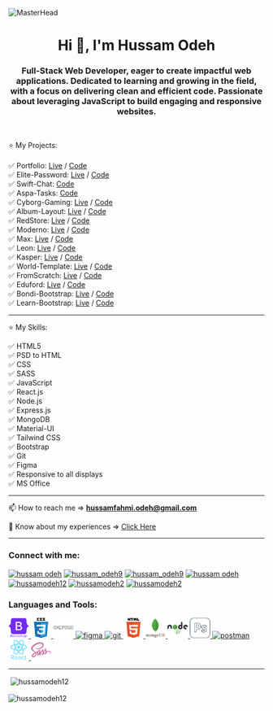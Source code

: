 ![MasterHead](https://developers.giphy.com/branch/master/static/api-c99e353f761d318322c853c03ebcf21b.gif)<h1 align="center">Hi 👋, I'm Hussam Odeh</h1>
<h3 align="center" color="white">Full-Stack Web Developer, eager to create impactful web applications. Dedicated to learning and growing in the field, with a focus on delivering clean and efficient code. Passionate about leveraging JavaScript to build engaging and responsive websites.
</h3> <br>

⭐ My Projects: <br> <br> ✅ Portfolio: [Live](https://portfolio-hussamodeh12.vercel.app/) / [Code](https://github.com/HussamOdeh12/Portfolio) <br> ✅ Elite-Password: [Live](https://hussamodeh12.github.io/Elite-Password/) / [Code](https://github.com/HussamOdeh12/Elite-Password) <br> ✅ Swift-Chat: [Code](https://github.com/HussamOdeh12/Swift-Chat) <br> ✅ Aspa-Tasks: [Code](https://github.com/HussamOdeh12/Aspa-Tasks) <br> ✅ Cyborg-Gaming: [Live](https://hussamodeh12.github.io/cyborg-gaming/) / [Code](https://github.com/HussamOdeh12/cyborg-gaming) <br> ✅ Album-Layout: [Live](https://hussamodeh12.github.io/album-layout/) / [Code](https://github.com/HussamOdeh12/album-layout) <br> ✅ RedStore: [Live](https://hussamodeh12.github.io/RedStore/) / [Code](https://github.com/HussamOdeh12/RedStore) <br> ✅ Moderno: [Live](https://hussamodeh12.github.io/Moderno/) / [Code](https://github.com/HussamOdeh12/Moderno) <br> ✅ Max: [Live](https://hussamodeh12.github.io/Max/) / [Code](https://github.com/HussamOdeh12/Max) <br> ✅ Leon: [Live](https://hussamodeh12.github.io/Leon_Template/) / [Code](https://github.com/HussamOdeh12/Leon_Template) <br> ✅ Kasper: [Live](https://hussamodeh12.github.io/Kasper_Template/) / [Code](https://github.com/HussamOdeh12/Kasper_Template) <br> ✅ World-Template: [Live](https://hussamodeh12.github.io/World_Template/) / [Code](https://github.com/HussamOdeh12/World_Template) <br> ✅ FromScratch: [Live](https://hussamodeh12.github.io/FromScratch/) / [Code](https://github.com/HussamOdeh12/FromScratch) <br> ✅ Eduford: [Live](https://hussamodeh12.github.io/Eduford/) / [Code](https://github.com/HussamOdeh12/Eduford) <br> ✅ Bondi-Bootstrap: [Live](https://hussamodeh12.github.io/Bootstrap5_Bondi/) / [Code](https://github.com/HussamOdeh12/Bootstrap5_Bondi) <br> ✅ Learn-Bootstrap: [Live](https://hussamodeh12.github.io/Learn_Bootstrap/) / [Code](https://github.com/HussamOdeh12/Learn_Bootstrap)

<hr>

⭐ My Skills: <br>

✅ HTML5 <br>
✅ PSD to HTML <br>
✅ CSS <br>
✅ SASS <br>
✅ JavaScript <br>
✅ React.js <br>
✅ Node.js <br>
✅ Express.js <br>
✅ MongoDB <br>
✅ Material-UI <br>
✅ Tailwind CSS <br>
✅ Bootstrap <br>
✅ Git <br>
✅ Figma <br>
✅ Responsive to all displays <br>
✅ MS Office <br>

<hr>

📫 How to reach me => **hussamfahmi.odeh@gmail.com**

📄 Know about my experiences => [Click Here](https://flowcv.com/resume/dok2182n94)

<hr>

<h3 align="left">Connect with me:</h3>
<p align="left">
<a href="https://www.linkedin.com/in/hussam-odeh/" target="blank"><img align="center" src="https://raw.githubusercontent.com/rahuldkjain/github-profile-readme-generator/master/src/images/icons/Social/linked-in-alt.svg" alt="hussam odeh" height="30" width="40" /></a>
<a href="https://instagram.com/hussam_odeh9" target="blank"><img align="center" src="https://raw.githubusercontent.com/rahuldkjain/github-profile-readme-generator/master/src/images/icons/Social/instagram.svg" alt="hussam_odeh9" height="30" width="40" /></a>
<a href="http://wa.link/epc5d1" target="blank"><img align="center" src="https://raw.githubusercontent.com/rahuldkjain/github-profile-readme-generator/master/src/images/icons/Social/whatsapp.svg" alt="hussam_odeh9" height="30" width="40" /></a>
<a href="https://fb.com/hussam.odeh.5" target="blank"><img align="center" src="https://raw.githubusercontent.com/rahuldkjain/github-profile-readme-generator/master/src/images/icons/Social/facebook.svg" alt="hussam odeh" height="30" width="40" /></a>
 <a href="https://codepen.io/hussamodeh12" target="blank"><img align="center" src="https://raw.githubusercontent.com/rahuldkjain/github-profile-readme-generator/master/src/images/icons/Social/codepen.svg" alt="hussamodeh12" height="30" width="40" /></a>
 <a href="https://www.behance.net/hussamodeh2" target="blank"><img align="center" src="https://raw.githubusercontent.com/rahuldkjain/github-profile-readme-generator/master/src/images/icons/Social/behance.svg" alt="hussamodeh2" height="30" width="40" /></a>
<a href="https://dribbble.com/HussamOdeh12" target="blank"><img align="center" src="https://raw.githubusercontent.com/rahuldkjain/github-profile-readme-generator/master/src/images/icons/Social/dribbble.svg" alt="hussamodeh2" height="30" width="40" /></a>
</p>

<h3 align="left">Languages and Tools:</h3>
<p align="left"> <a href="https://getbootstrap.com" target="_blank" rel="noreferrer"> <img src="https://raw.githubusercontent.com/devicons/devicon/master/icons/bootstrap/bootstrap-plain-wordmark.svg" alt="bootstrap" width="40" height="40"/> </a> <a href="https://www.w3schools.com/css/" target="_blank" rel="noreferrer"> <img src="https://raw.githubusercontent.com/devicons/devicon/master/icons/css3/css3-original-wordmark.svg" alt="css3" width="40" height="40"/> </a> <a href="https://expressjs.com" target="_blank" rel="noreferrer"> <img src="https://raw.githubusercontent.com/devicons/devicon/master/icons/express/express-original-wordmark.svg" alt="express" width="40" height="40"/> </a> <a href="https://www.figma.com/" target="_blank" rel="noreferrer"> <img src="https://www.vectorlogo.zone/logos/figma/figma-icon.svg" alt="figma" width="40" height="40"/> </a> <a href="https://git-scm.com/" target="_blank" rel="noreferrer"> <img src="https://www.vectorlogo.zone/logos/git-scm/git-scm-icon.svg" alt="git" width="40" height="40"/> </a> <a href="https://www.w3.org/html/" target="_blank" rel="noreferrer"> <img src="https://raw.githubusercontent.com/devicons/devicon/master/icons/html5/html5-original-wordmark.svg" alt="html5" width="40" height="40"/> </a> <a href="https://www.mongodb.com/" target="_blank" rel="noreferrer"> <img src="https://raw.githubusercontent.com/devicons/devicon/master/icons/mongodb/mongodb-original-wordmark.svg" alt="mongodb" width="40" height="40"/> </a> <a href="https://nodejs.org" target="_blank" rel="noreferrer"> <img src="https://raw.githubusercontent.com/devicons/devicon/master/icons/nodejs/nodejs-original-wordmark.svg" alt="nodejs" width="40" height="40"/> </a> <a href="https://www.photoshop.com/en" target="_blank" rel="noreferrer"> <img src="https://raw.githubusercontent.com/devicons/devicon/master/icons/photoshop/photoshop-line.svg" alt="photoshop" width="40" height="40"/> </a> <a href="https://postman.com" target="_blank" rel="noreferrer"> <img src="https://www.vectorlogo.zone/logos/getpostman/getpostman-icon.svg" alt="postman" width="40" height="40"/> </a> <a href="https://reactjs.org/" target="_blank" rel="noreferrer"> <img src="https://raw.githubusercontent.com/devicons/devicon/master/icons/react/react-original-wordmark.svg" alt="react" width="40" height="40"/> </a> <a href="https://sass-lang.com" target="_blank" rel="noreferrer"> <img src="https://raw.githubusercontent.com/devicons/devicon/master/icons/sass/sass-original.svg" alt="sass" width="40" height="40"/> </a> </p>

<hr>

<p>&nbsp;<img align="center" src="https://github-readme-stats.vercel.app/api?username=hussamodeh12&show_icons=true&locale=en" alt="hussamodeh12" /></p>

<p><img align="center" src="https://github-readme-streak-stats.herokuapp.com/?user=hussamodeh12&" alt="hussamodeh12" /></p>

